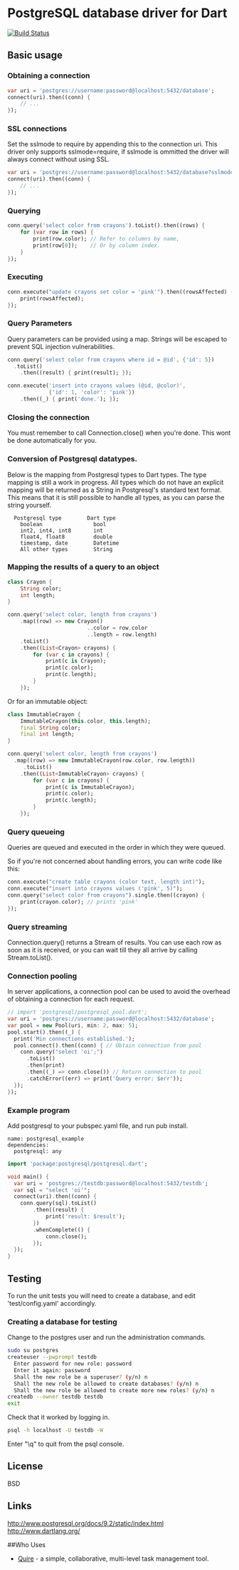 # PostgreSQL database driver for Dart

[![Build Status](https://drone.io/github.com/xxgreg/postgresql/status.png)](https://drone.io/github.com/xxgreg/postgresql/latest)

## Basic usage

### Obtaining a connection

```dart
var uri = 'postgres://username:password@localhost:5432/database';
connect(uri).then((conn) {
	// ...
});
```

### SSL connections

Set the sslmode to require by appending this to the connection uri. This driver only supports sslmode=require, if sslmode is ommitted the driver will always connect without using SSL.

```dart
var uri = 'postgres://username:password@localhost:5432/database?sslmode=require';
connect(uri).then((conn) {
	// ...
});
```

### Querying

```dart
conn.query('select color from crayons').toList().then((rows) {
	for (var row in rows) {
		print(row.color); // Refer to columns by name,
		print(row[0]);    // Or by column index.
	}
});
```

### Executing

```dart
conn.execute("update crayons set color = 'pink'").then((rowsAffected) {
	print(rowsAffected);
});
```

### Query Parameters

Query parameters can be provided using a map. Strings will be escaped to prevent SQL injection vulnerabilities.

```dart
conn.query('select color from crayons where id = @id', {'id': 5})
  .toList()
	.then((result) { print(result); });

conn.execute('insert into crayons values (@id, @color)',
             {'id': 1, 'color': 'pink'})
	.then((_) { print('done.'); });
```

### Closing the connection

You must remember to call Connection.close() when you're done. This wont be
done automatically for you.

### Conversion of Postgresql datatypes.

Below is the mapping from Postgresql types to Dart types. The type mapping is still a work in progress. All types which do not have an explicit mapping will be returned as a String in Postgresql's standard text format. This means that it is still possible to handle all types, as you can parse the string yourself.

```
  Postgresql type        Dart type
	boolean                bool
	int2, int4, int8       int
	float4, float8         double
	timestamp, date        Datetime
	All other types        String
```

### Mapping the results of a query to an object

```dart
class Crayon {
	String color;
	int length;
}

conn.query('select color, length from crayons')
	.map((row) => new Crayon()
	                     ..color = row.color
	                     ..length = row.length)
	.toList()
	.then((List<Crayon> crayons) {
		for (var c in crayons) {
			print(c is Crayon);
			print(c.color);
			print(c.length);
		}
	});
```

Or for an immutable object:

```dart
class ImmutableCrayon {
	ImmutableCrayon(this.color, this.length);
	final String color;
	final int length;
}

conn.query('select color, length from crayons')
  .map((row) => new ImmutableCrayon(row.color, row.length))
     .toList()
	.then((List<ImmutableCrayon> crayons) {
		for (var c in crayons) {
			print(c is ImmutableCrayon);
			print(c.color);
			print(c.length);
		}
	});
```

### Query queueing

Queries are queued and executed in the order in which they were queued.

So if you're not concerned about handling errors, you can write code like this:

```dart
conn.execute("create table crayons (color text, length int)");
conn.execute("insert into crayons values ('pink', 5)");
conn.query("select color from crayons").single.then((crayon) {
	print(crayon.color); // prints 'pink'
});
```

### Query streaming

Connection.query() returns a Stream of results. You can use each row as soon as
it is received, or you can wait till they all arrive by calling Stream.toList().

### Connection pooling

In server applications, a connection pool can be used to avoid the overhead of obtaining a connection for each request.

```dart
// import 'postgresql/postgresql_pool.dart';
var uri = 'postgres://username:password@localhost:5432/database';
var pool = new Pool(uri, min: 2, max: 5);
pool.start().then((_) {
  print('Min connections established.');
  pool.connect().then((conn) { // Obtain connection from pool
    conn.query("select 'oi';")
      .toList()
      .then(print)
      .then((_) => conn.close()) // Return connection to pool
      .catchError((err) => print('Query error: $err'));
  });
});

```

### Example program

Add postgresql to your pubspec.yaml file, and run pub install.

```
name: postgresql_example
dependencies:
  postgresql: any
```

```dart
import 'package:postgresql/postgresql.dart';

void main() {
  var uri = 'postgres://testdb:password@localhost:5432/testdb';
  var sql = "select 'oi'"; 
  connect(uri).then((conn) {
    conn.query(sql).toList()
    	.then((result) {
    		print('result: $result');
    	})
    	.whenComplete(() {
    		conn.close();
    	});
  });
}
```

## Testing

To run the unit tests you will need to create a database, and edit
'test/config.yaml' accordingly.

### Creating a database for testing

Change to the postgres user and run the administration commands.
```bash
sudo su postgres
createuser --pwprompt testdb
  Enter password for new role: password
  Enter it again: password
  Shall the new role be a superuser? (y/n) n
  Shall the new role be allowed to create databases? (y/n) n
  Shall the new role be allowed to create more new roles? (y/n) n
createdb --owner testdb testdb
exit
```

Check that it worked by logging in.
```bash
psql -h localhost -U testdb -W
```

Enter "\q" to quit from the psql console.

## License

BSD

## Links

http://www.postgresql.org/docs/9.2/static/index.html
http://www.dartlang.org/


##Who Uses

* [Quire](https://quire.io) - a simple, collaborative, multi-level task management tool.
